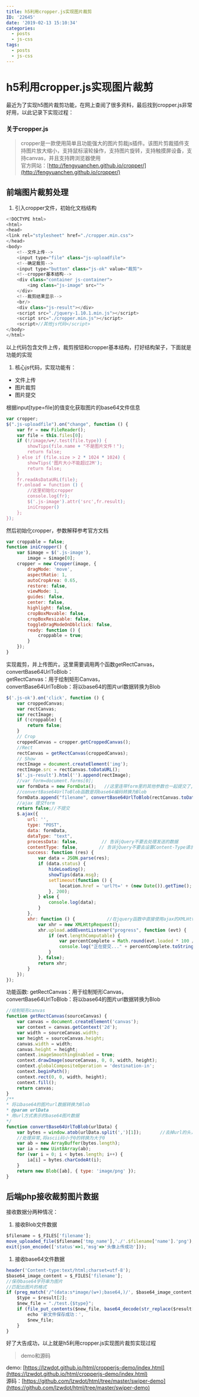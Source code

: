 ```yaml
---
title: h5利用cropper.js实现图片裁剪
ID: '22645'
date: '2019-02-13 15:10:34'
categories:
  - posts
  - js-css
tags:
  - posts
  - js-css
---
```


# h5利用cropper.js实现图片裁剪

最近为了实现h5图片裁剪功能，在网上查阅了很多资料，最后找到cropper.js非常好用，以此记录下实现过程：

### 关于cropper.js

> cropper是一款使用简单且功能强大的图片剪裁js插件。该图片剪裁插件支持图片放大缩小，支持鼠标滚轮操作，支持图片旋转，支持触摸屏设备，支持canvas，并且支持跨浏览器使用  
> 官方网站：[http://fengyuanchen.github.io/cropper/](http://fengyuanchen.github.io/cropper/)

## 前端图片裁剪处理

1. 引入cropper文件，初始化文档结构

``` js 
<!DOCTYPE html>
<html>
<head>
<link rel="stylesheet" href="./cropper.min.css">
</head>
<body>
    <!--文件上传-->
    <input type="file" class="js-uploadfile">
    <!--确定裁剪-->
    <input type="button" class="js-ok" value="裁剪">
    <!--cropper基本结构-->
    <div class="container js-container">
        <img class="js-image" src="">
    </div>
    <!--裁剪结果显示-->
    <br/>
    <div class="js-result"></div>
    <script src="./jquery-1.10.1.min.js"></script>
    <script src="./cropper.min.js"></script>
    <script>//其他js代码</script>
</body>
</html> 
```

以上代码包含文件上传，裁剪按钮和cropper基本结构，打好结构架子，下面就是功能的实现

1. 核心js代码，实现功能有：

- 文件上传
- 图片裁剪
- 图片提交

根据input\[type=file\]的值变化获取图片的base64文件信息

``` js 
var cropper;
$(".js-uploadfile").on("change", function () {
    var fr = new FileReader();
    var file = this.files[0];
    if (!/image/w+/.test(file.type)) {
        showTips(file.name + "不是图片文件！");
        return false;
    } else if (file.size > 2 * 1024 * 1024) {
        showTips('图片大小不能超过2M');
        return false;
    }
    fr.readAsDataURL(file);
    fr.onload = function () {
        //这里初始化cropper
        console.log(fr);
        $('.js-image').attr('src',fr.result);
        iniCropper()
    };
}); 
```

然后初始化cropper，参数解释参考官方文档

``` js 
var croppable = false;
function iniCropper() {
    var $image = $('.js-image'),
        image = $image[0];
    cropper = new Cropper(image, {
        dragMode: 'move',
        aspectRatio: 1,
        autoCropArea: 0.65,
        restore: false,
        viewMode: 1,
        guides: false,
        center: false,
        highlight: false,
        cropBoxMovable: false,
        cropBoxResizable: false,
        toggleDragModeOnDblclick: false,
        ready: function () {
            croppable = true;
        }
    });
} 
```

实现裁剪，并上传图片。这里需要调用两个函数getRectCanvas，convertBase64UrlToBlob：  
getRectCanvas：用于绘制矩形Canvas，  
convertBase64UrlToBlob：将以base64的图片url数据转换为Blob

``` js 
$('.js-ok').on('click', function () {
    var croppedCanvas;
    var rectCanvas;
    var rectImage;
    if (!croppable) {
        return false;
    }
    // Crop
    croppedCanvas = cropper.getCroppedCanvas();
    //Rect
    rectCanvas = getRectCanvas(croppedCanvas);
    // Show
    rectImage = document.createElement('img');
    rectImage.src = rectCanvas.toDataURL();
    $('.js-result').html('').append(rectImage);
    //var form=document.forms[0];
    var formData = new FormData();   //这里连带form里的其他参数也一起提交了,如果不需要提交其他参数可以直接FormData无参数的构造函数
    //convertBase64UrlToBlob函数是将base64编码转换为Blob
    formData.append("filename", convertBase64UrlToBlob(rectCanvas.toDataURL()));  //append函数的第一个参数是后台获取数据的参数名,和html标签的input的name属性功能相同
    //ajax 提交form
    return false;//不提交
    $.ajax({
        url: '',
        type: "POST",
        data: formData,
        dataType: "text",
        processData: false,         // 告诉jQuery不要去处理发送的数据
        contentType: false,        // 告诉jQuery不要去设置Content-Type请求头
        success: function (res) {
            var data = JSON.parse(res);
            if (data.status) {
                hideLoading();
                showTips(data.msg);
                setTimeout(function () {
                    location.href = 'url?t=' + (new Date()).getTime();
                }, 200);
            } else {
                console.log(data);
            }
        },
        xhr: function () {            //在jquery函数中直接使用ajax的XMLHttpRequest对象
            var xhr = new XMLHttpRequest();
            xhr.upload.addEventListener("progress", function (evt) {
                if (evt.lengthComputable) {
                    var percentComplete = Math.round(evt.loaded * 100 / evt.total);
                    console.log("正在提交..." + percentComplete.toString() + '%');        //在控制台打印上传进度
                }
            }, false);
            return xhr;
        }
    });
}); 
```

功能函数: getRectCanvas：用于绘制矩形Canvas，  
convertBase64UrlToBlob：将以base64的图片url数据转换为Blob

``` js 
//绘制矩形canvas
function getRectCanvas(sourceCanvas) {
    var canvas = document.createElement('canvas');
    var context = canvas.getContext('2d');
    var width = sourceCanvas.width;
    var height = sourceCanvas.height;
    canvas.width = width;
    canvas.height = height;
    context.imageSmoothingEnabled = true;
    context.drawImage(sourceCanvas, 0, 0, width, height);
    context.globalCompositeOperation = 'destination-in';
    context.beginPath();
    context.rect(0, 0, width, height);
    context.fill();
    return canvas;
}
/**
* 将以base64的图片url数据转换为Blob
* @param urlData
* 用url方式表示的base64图片数据
*/
function convertBase64UrlToBlob(urlData) {
    var bytes = window.atob(urlData.split(',')[1]);       //去掉url的头，并转换为byte
    //处理异常,将ascii码小于0的转换为大于0
    var ab = new ArrayBuffer(bytes.length);
    var ia = new Uint8Array(ab);
    for (var i = 0; i < bytes.length; i++) {
        ia[i] = bytes.charCodeAt(i);
    }
    return new Blob([ab], { type: 'image/png' });
} 
```

## 后端php接收裁剪图片数据

接收数据分两种情况：

1. 接收Blob文件数据

``` js 
$filename = $_FILES['filename'];
move_uploaded_file($filename['tmp_name'],'./'.$filename['name'].'png');
exit(json_encode(['status'=>1,'msg'=>'头像上传成功'])); 
```

1. 接收base64文件数据

``` js 
header('Content-type:text/html;charset=utf-8');
$base64_image_content = $_FILES['filename'];
//保存base64字符串为图片
//匹配出图片的格式
if (preg_match('/^(data:s*image/(w+);base64,)/', $base64_image_content, $result)) {
    $type = $result[2];
    $new_file = "./test.{$type}";
    if (file_put_contents($new_file, base64_decode(str_replace($result[1], '', $base64_image_content)))) {
        echo '新文件保存成功：',
        $new_file;
    }
} 
```

好了大告成功，以上就是h5利用cropper.js实现图片裁剪实现过程

> demo和源码

demo: [https://lzwdot.github.io/html/cropperjs-demo/index.html](https://lzwdot.github.io/html/cropperjs-demo/index.html)  
源码：[https://github.com/lzwdot/html/tree/master/swiper-demo](https://github.com/lzwdot/html/tree/master/swiper-demo)
 
 
 
 
 
 
 
 
 
 
 
 
 
 
 
 
 
 
 
 
 
